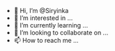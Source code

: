 - 👋 Hi, I’m @Siryinka
- 👀 I’m interested in ...
- 🌱 I’m currently learning ...
- 💞️ I’m looking to collaborate on ...
- 📫 How to reach me ...

<!---
Siryinka/Siryinka is a ✨ special ✨ repository because its `README.md` (this file) appears on your GitHub profile.
You can click the Preview link to take a look at your changes.
--->
